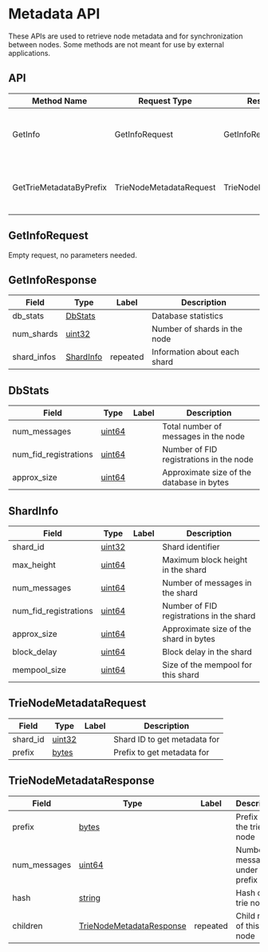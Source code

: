 # Metadata API

These APIs are used to retrieve node metadata and for synchronization between nodes. Some methods are not meant for use by external applications.

## API

| Method Name             | Request Type            | Response Type            | Description                               |
| ----------------------- | ----------------------- | ------------------------ | ----------------------------------------- |
| GetInfo                 | GetInfoRequest          | GetInfoResponse          | Returns metadata about the node's state   |
| GetTrieMetadataByPrefix | TrieNodeMetadataRequest | TrieNodeMetadataResponse | Get trie metadata for a particular prefix |

## GetInfoRequest

Empty request, no parameters needed.

## GetInfoResponse

| Field       | Type                | Label    | Description                  |
| ----------- | ------------------- | -------- | ---------------------------- |
| db_stats    | [DbStats](#DbStats) |          | Database statistics          |
| num_shards  | [uint32](#uint32)   |          | Number of shards in the node |
| shard_infos | [ShardInfo](#)      | repeated | Information about each shard |

## DbStats

| Field                 | Type              | Label | Description                               |
| --------------------- | ----------------- | ----- | ----------------------------------------- |
| num_messages          | [uint64](#uint64) |       | Total number of messages in the node      |
| num_fid_registrations | [uint64](#uint64) |       | Number of FID registrations in the node   |
| approx_size           | [uint64](#uint64) |       | Approximate size of the database in bytes |

## ShardInfo

| Field                 | Type              | Label | Description                              |
| --------------------- | ----------------- | ----- | ---------------------------------------- |
| shard_id              | [uint32](#uint32) |       | Shard identifier                         |
| max_height            | [uint64](#uint64) |       | Maximum block height in the shard        |
| num_messages          | [uint64](#uint64) |       | Number of messages in the shard          |
| num_fid_registrations | [uint64](#uint64) |       | Number of FID registrations in the shard |
| approx_size           | [uint64](#uint64) |       | Approximate size of the shard in bytes   |
| block_delay           | [uint64](#uint64) |       | Block delay in the shard                 |
| mempool_size          | [uint64](#uint64) |       | Size of the mempool for this shard       |

## TrieNodeMetadataRequest

| Field    | Type              | Label | Description                  |
| -------- | ----------------- | ----- | ---------------------------- |
| shard_id | [uint32](#uint32) |       | Shard ID to get metadata for |
| prefix   | [bytes](#bytes)   |       | Prefix to get metadata for   |

## TrieNodeMetadataResponse

| Field        | Type                                                  | Label    | Description                          |
| ------------ | ----------------------------------------------------- | -------- | ------------------------------------ |
| prefix       | [bytes](#bytes)                                       |          | Prefix of the trie node              |
| num_messages | [uint64](#uint64)                                     |          | Number of messages under this prefix |
| hash         | [string](#string)                                     |          | Hash of the trie node                |
| children     | [TrieNodeMetadataResponse](#TrieNodeMetadataResponse) | repeated | Child nodes of this trie node        |
